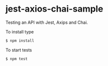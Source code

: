 # jest-axios-chai-sample
Testing an API with Jest, Axips and Chai.

To install type
```sh
$ npm install
```

To start tests
```sh
$ npm test
```

